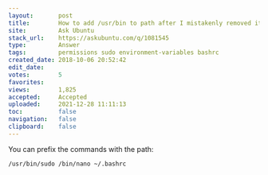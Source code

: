 ```yaml
---
layout:       post
title:        How to add /usr/bin to path after I mistakenly removed it (sudo and nano are no longer in path)
site:         Ask Ubuntu
stack_url:    https://askubuntu.com/q/1081545
type:         Answer
tags:         permissions sudo environment-variables bashrc
created_date: 2018-10-06 20:52:42
edit_date:    
votes:        5
favorites:    
views:        1,825
accepted:     Accepted
uploaded:     2021-12-28 11:11:13
toc:          false
navigation:   false
clipboard:    false
---
```


You can prefix the commands with the path:

``` 
/usr/bin/sudo /bin/nano ~/.bashrc

```
